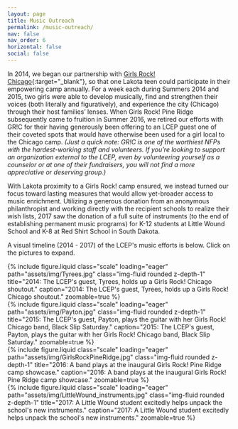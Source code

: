 ```yaml
---
layout: page
title: Music Outreach
permalink: /music-outreach/
nav: false
nav_order: 6
horizontal: false
social: false
---
```


In 2014, we began our partnership with [Girls Rock! Chicago](https://girlsrockchicago.org){:target="_blank"}, so that one Lakota teen could participate in their empowering camp annually. For a week each during Summers 2014 and 2015, two girls were able to develop musically, find and strengthen their voices (both literally and figuratively), and experience the city (Chicago) through their host families’ lenses. When Girls Rock! Pine Ridge subsequently came to fruition in Summer 2016, we retired our efforts with GR!C for their having generously been offering to an LCEP guest one of their coveted spots that would have otherwise been used for a girl local to the Chicago camp. *(Just a quick note: GR!C is one of the worthiest NFPs with the hardest-working staff and volunteers. If you’re looking to support an organization external to the LCEP, even by volunteering yourself as a counselor or at one of their fundraisers, you will not find a more appreciative or deserving group.)*

With Lakota proximity to a Girls Rock! camp ensured, we instead turned our focus toward lasting measures that would allow yet-broader access to music enrichment. Utilizing a generous donation from an anonymous philanthropist and working directly with the recipient schools to realize their wish lists, 2017 saw the donation of a full suite of instruments (to the end of establishing permanent music programs) for K-12 students at Little Wound School and K-8 at Red Shirt School in South Dakota.

A visual timeline (2014 - 2017) of the LCEP's music efforts is below. Click on the pictures to expand.

<div class="row mt-3">
    <div class="col-sm mt-3 mt-md-0">
        {% include figure.liquid class="scale" loading="eager" path="assets/img/Tyrees.jpg" class="img-fluid rounded z-depth-1" title="2014: The LCEP's guest, Tyrees, holds up a Girls Rock! Chicago shoutout." caption="2014: The LCEP's guest, Tyrees, holds up a Girls Rock! Chicago shoutout." zoomable=true %}
    </div>
    <div class="col-sm mt-3 mt-md-0">
        {% include figure.liquid class="scale" loading="eager" path="assets/img/Payton.jpg" class="img-fluid rounded z-depth-1" title="2015: The LCEP's guest, Payton, plays the guitar with her Girls Rock! Chicago band, Black Slip Saturday." caption="2015: The LCEP's guest, Payton, plays the guitar with her Girls Rock! Chicago band, Black Slip Saturday." zoomable=true %}
    </div>
    <div class="col-sm mt-3 mt-md-0">
        {% include figure.liquid class="scale" loading="eager" path="assets/img/GirlsRockPineRidge.jpg" class="img-fluid rounded z-depth-1" title="2016: A band plays at the inaugural Girls Rock! Pine Ridge camp showcase." caption="2016: A band plays at the inaugural Girls Rock! Pine Ridge camp showcase." zoomable=true %}
    </div>
    <div class="col-sm mt-3 mt-md-0">
        {% include figure.liquid class="scale" loading="eager" path="assets/img/LittleWound_instruments.jpg" class="img-fluid rounded z-depth-1" title="2017: A Little Wound student excitedly helps unpack the school's new instruments." caption="2017: A Little Wound student excitedly helps unpack the school's new instruments." zoomable=true %}
    </div>
</div>